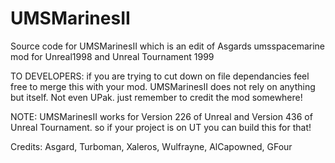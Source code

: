 # UMSMarinesII
Source code for UMSMarinesII which is an edit of Asgards umsspacemarine mod for Unreal1998 and Unreal Tournament 1999

TO DEVELOPERS: if you are trying to cut down on file dependancies feel free to merge this with your mod. UMSMarinesII does not rely on anything but itself. Not even UPak. just remember to credit the mod somewhere!

NOTE: UMSMarinesII works for Version 226 of Unreal and Version 436 of Unreal Tournament. so if your project is on UT you can build this for that!

Credits: Asgard, Turboman, Xaleros, Wulfrayne, AlCapowned, GFour
